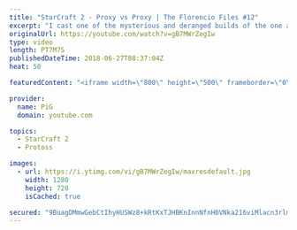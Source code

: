 ```yaml
---
title: "StarCraft 2 - Proxy vs Proxy | The Florencio Files #12"
excerpt: "I cast one of the mysterious and deranged builds of the one and only Florencio, the dude that invented the proxy nexus recall rush  -- Watch live at https://www.twitch.tv/x5_pig"
originalUrl: https://youtube.com/watch?v=gB7MWrZegIw
type: video
length: PT7M7S
publishedDateTime: 2018-06-27T08:37:04Z
heat: 50

featuredContent: "<iframe width=\"800\" height=\"500\" frameborder=\"0\" src=\"https://www.youtube.com/embed/gB7MWrZegIw\" allow=\"accelerometer; autoplay; encrypted-media; gyroscope; picture-in-picture\" allowfullscreen></iframe>"

provider:
  name: PiG
  domain: youtube.com

topics:
  - StarCraft 2
  - Protoss

images:
  - url: https://i.ytimg.com/vi/gB7MWrZegIw/maxresdefault.jpg
    width: 1280
    height: 720
    isCached: true

secured: "9BuagDMmwGebCtIhyHUSWz8+kRtKxTJHBKnInnNfnH0VNka216viMlacn3rlm0MWmCucLnLbD9YJsleeJ21bXPNfyvEp1vP45wp8qdGe9FNNYnLrkT4TRJbVY9isICQXjRdSey9pqaarBBOyjkVXX+XB8Dp0RZLeS1LHUM9yVvUH6wHdIENVEZWuz8bWd6Jcbq82T/mudp3aNeTEp6aUHk4Yf+Vwl8hJbCEOHfVHRmJ977Aee08pWaJc4YgJ5IDauMcWqp81RT3vDM8fdPkp00dHOlYA3Xd19Oga/JCCD1ZSZ4/Wt6zpWVjDK3uqbhrFesEawYf0YDqJCCmhxk/bBBxkEMc4lPhMZaOANcyv+m7MrdY0y1DOydIvC3MaBlOuT2UpxjoQPJc3o1GBYLLWbMYFv2qli0JO3tr4hwxS+2Y=;RGbuY8UMRUMRR6EzpfRFBw=="
---
```


